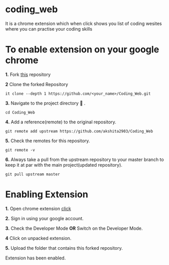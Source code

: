 # coding_web
It is a chrome extension which when click shows you list of coding wesites where you can practise your coding skills
# To enable extension on your google chrome 
**1.**  Fork [this](https://github.com/akshita2903/Coding_Web) repository 

**2** Clone the forked Repository
```
it clone --depth 1 https://github.com/<your_name>/Coding_Web.git
```

**3.** Navigate to the project directory :file_folder: .

```
cd Coding_Web
```

**4.** Add a reference(remote) to the original repository.
```
git remote add upstream https://github.com/akshita2903/Coding_Web
```

**5.** Check the remotes for this repository.
```
git remote -v
```

**6.** Always take a pull from the upstream repository to your master branch to keep it at par with the main project(updated repository).

```
git pull upstream master
```
# Enabling Extension

**1.** Open chrome extension [click]("https://chrome.google.com/webstore/category/extensions")

**2.** Sign in using your google account.

**3.** Check the Developer Mode <b>OR</b> Switch on the Developer Mode.

**4** Click on unpacked extension.

**5.** Upload the folder that contains this forked repository.

Extension has been enabled.

